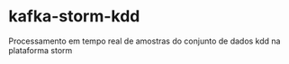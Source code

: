 # kafka-storm-kdd
Processamento em tempo real de amostras do conjunto de dados kdd na plataforma storm
